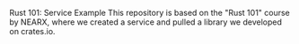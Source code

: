 Rust 101:  Service Example
This repository is based on the "Rust 101" course by NEARX, where we created a service and pulled a library we developed on crates.io.
